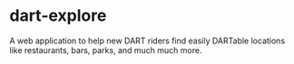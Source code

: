 # dart-explore
A web application to help new DART riders find easily DARTable locations like restaurants, bars, parks, and much much more.
